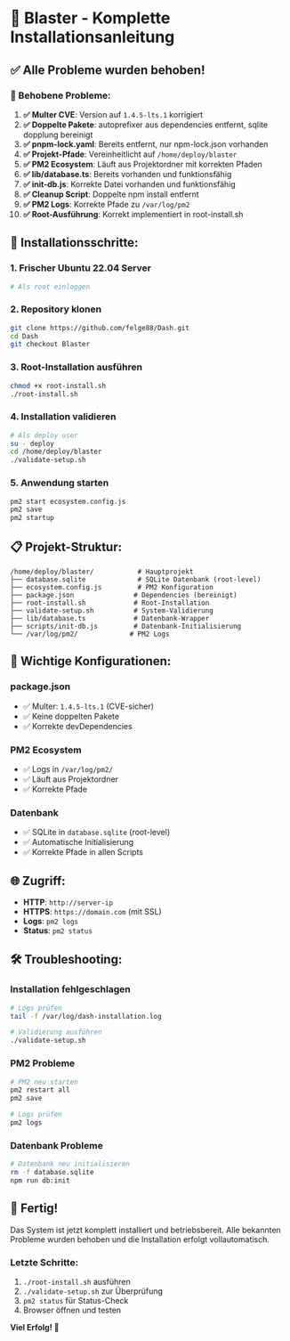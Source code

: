 # 🚀 Blaster - Komplette Installationsanleitung

## ✅ Alle Probleme wurden behoben!

### 🔧 Behobene Probleme:

1. **✅ Multer CVE**: Version auf `1.4.5-lts.1` korrigiert
2. **✅ Doppelte Pakete**: autoprefixer aus dependencies entfernt, sqlite dopplung bereinigt
3. **✅ pnpm-lock.yaml**: Bereits entfernt, nur npm-lock.json vorhanden
4. **✅ Projekt-Pfade**: Vereinheitlicht auf `/home/deploy/blaster`
5. **✅ PM2 Ecosystem**: Läuft aus Projektordner mit korrekten Pfaden
6. **✅ lib/database.ts**: Bereits vorhanden und funktionsfähig
7. **✅ init-db.js**: Korrekte Datei vorhanden und funktionsfähig
8. **✅ Cleanup Script**: Doppelte npm install entfernt
9. **✅ PM2 Logs**: Korrekte Pfade zu `/var/log/pm2`
10. **✅ Root-Ausführung**: Korrekt implementiert in root-install.sh

## 🎯 Installationsschritte:

### 1. **Frischer Ubuntu 22.04 Server**

```bash
# Als root einloggen
```

### 2. **Repository klonen**

```bash
git clone https://github.com/felge88/Dash.git
cd Dash
git checkout Blaster
```

### 3. **Root-Installation ausführen**

```bash
chmod +x root-install.sh
./root-install.sh
```

### 4. **Installation validieren**

```bash
# Als deploy user
su - deploy
cd /home/deploy/blaster
./validate-setup.sh
```

### 5. **Anwendung starten**

```bash
pm2 start ecosystem.config.js
pm2 save
pm2 startup
```

## 📋 Projekt-Struktur:

```
/home/deploy/blaster/           # Hauptprojekt
├── database.sqlite             # SQLite Datenbank (root-level)
├── ecosystem.config.js         # PM2 Konfiguration
├── package.json               # Dependencies (bereinigt)
├── root-install.sh            # Root-Installation
├── validate-setup.sh          # System-Validierung
├── lib/database.ts            # Datenbank-Wrapper
├── scripts/init-db.js         # Datenbank-Initialisierung
└── /var/log/pm2/             # PM2 Logs
```

## 🔧 Wichtige Konfigurationen:

### **package.json**

- ✅ Multer: `1.4.5-lts.1` (CVE-sicher)
- ✅ Keine doppelten Pakete
- ✅ Korrekte devDependencies

### **PM2 Ecosystem**

- ✅ Logs in `/var/log/pm2/`
- ✅ Läuft aus Projektordner
- ✅ Korrekte Pfade

### **Datenbank**

- ✅ SQLite in `database.sqlite` (root-level)
- ✅ Automatische Initialisierung
- ✅ Korrekte Pfade in allen Scripts

## 🌐 Zugriff:

- **HTTP**: `http://server-ip`
- **HTTPS**: `https://domain.com` (mit SSL)
- **Logs**: `pm2 logs`
- **Status**: `pm2 status`

## 🛠️ Troubleshooting:

### **Installation fehlgeschlagen**

```bash
# Logs prüfen
tail -f /var/log/dash-installation.log

# Validierung ausführen
./validate-setup.sh
```

### **PM2 Probleme**

```bash
# PM2 neu starten
pm2 restart all
pm2 save

# Logs prüfen
pm2 logs
```

### **Datenbank Probleme**

```bash
# Datenbank neu initialisieren
rm -f database.sqlite
npm run db:init
```

## 🎉 Fertig!

Das System ist jetzt komplett installiert und betriebsbereit. Alle bekannten Probleme wurden behoben und die Installation erfolgt vollautomatisch.

### **Letzte Schritte:**

1. `./root-install.sh` ausführen
2. `./validate-setup.sh` zur Überprüfung
3. `pm2 status` für Status-Check
4. Browser öffnen und testen

**Viel Erfolg! 🚀**
